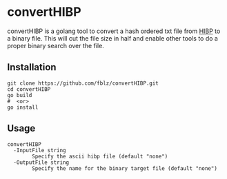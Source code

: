 # convertHIBP

convertHIBP is a golang tool to convert a hash ordered txt file from [HIBP](https://haveibeenpwned.com/Passwords) to a binary file.
This will cut the file size in half and enable other tools to do a proper binary search over the file.

## Installation

```
git clone https://github.com/fblz/convertHIBP.git
cd convertHIBP
go build
#  <or>
go install
```

## Usage

```
convertHIBP
  -InputFile string
        Specify the ascii hibp file (default "none")
  -OutputFile string
        Specify the name for the binary target file (default "none")
```

